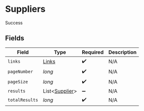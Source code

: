 # Suppliers

Success


## Fields

| Field                                             | Type                                              | Required                                          | Description                                       |
| ------------------------------------------------- | ------------------------------------------------- | ------------------------------------------------- | ------------------------------------------------- |
| `links`                                           | [Links](../../models/shared/Links.md)             | :heavy_check_mark:                                | N/A                                               |
| `pageNumber`                                      | *long*                                            | :heavy_check_mark:                                | N/A                                               |
| `pageSize`                                        | *long*                                            | :heavy_check_mark:                                | N/A                                               |
| `results`                                         | List<[Supplier](../../models/shared/Supplier.md)> | :heavy_minus_sign:                                | N/A                                               |
| `totalResults`                                    | *long*                                            | :heavy_check_mark:                                | N/A                                               |